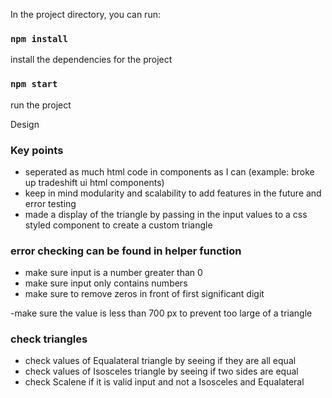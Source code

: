 In the project directory, you can run:

### `npm install`

install the dependencies for the project

### `npm start`

run the project

Design

### Key points

- seperated as much html code in components as I can (example: broke up tradeshift ui html components)
- keep in mind modularity and scalability to add features in the future and error testing
- made a display of the triangle by passing in the input values to a css styled component to create a custom triangle

### error checking can be found in helper function

- make sure input is a number greater than 0
- make sure input only contains numbers
- make sure to remove zeros in front of first significant digit

-make sure the value is less than 700 px to prevent too large of a triangle

### check triangles

- check values of Equalateral triangle by seeing if they are all equal
- check values of Isosceles triangle by seeing if two sides are equal
- check Scalene if it is valid input and not a Isosceles and Equalateral
